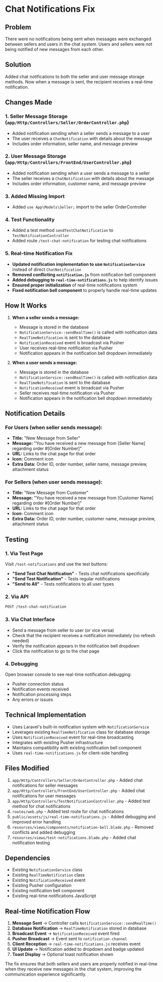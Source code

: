 # Chat Notifications Fix

## Problem
There were no notifications being sent when messages were exchanged between sellers and users in the chat system. Users and sellers were not being notified of new messages from each other.

## Solution
Added chat notifications to both the seller and user message storage methods. Now when a message is sent, the recipient receives a real-time notification.

## Changes Made

### 1. Seller Message Storage (`app/Http/Controllers/Seller/OrderController.php`)
- Added notification sending when a seller sends a message to a user
- The user receives a `ChatNotification` with details about the message
- Includes order information, seller name, and message preview

### 2. User Message Storage (`app/Http/Controllers/FrontEnd/UserController.php`)
- Added notification sending when a user sends a message to a seller
- The seller receives a `ChatNotification` with details about the message
- Includes order information, customer name, and message preview

### 3. Added Missing Import
- Added `use App\Models\Seller;` import to the seller OrderController

### 4. Test Functionality
- Added a test method `sendTestChatNotification` to `TestNotificationController`
- Added route `/test-chat-notification` for testing chat notifications

### 5. Real-time Notification Fix
- **Updated notification implementation to use `NotificationService`** instead of direct `ChatNotification`
- **Removed conflicting `notification.js`** from notification bell component
- **Added debugging to `real-time-notifications.js`** to help identify issues
- **Ensured proper initialization** of real-time notifications system
- **Fixed notification bell component** to properly handle real-time updates

## How It Works

1. **When a seller sends a message:**
   - Message is stored in the database
   - `NotificationService::sendRealTime()` is called with notification data
   - `RealTimeNotification` is sent to the database
   - `NotificationReceived` event is broadcast via Pusher
   - User receives real-time notification via Pusher
   - Notification appears in the notification bell dropdown immediately

2. **When a user sends a message:**
   - Message is stored in the database
   - `NotificationService::sendRealTime()` is called with notification data
   - `RealTimeNotification` is sent to the database
   - `NotificationReceived` event is broadcast via Pusher
   - Seller receives real-time notification via Pusher
   - Notification appears in the notification bell dropdown immediately

## Notification Details

### For Users (when seller sends message):
- **Title:** "New Message from Seller"
- **Message:** "You have received a new message from [Seller Name] regarding order #[Order Number]"
- **URL:** Links to the chat page for that order
- **Icon:** Comment icon
- **Extra Data:** Order ID, order number, seller name, message preview, attachment status

### For Sellers (when user sends message):
- **Title:** "New Message from Customer"
- **Message:** "You have received a new message from [Customer Name] regarding order #[Order Number]"
- **URL:** Links to the chat page for that order
- **Icon:** Comment icon
- **Extra Data:** Order ID, order number, customer name, message preview, attachment status

## Testing

### 1. Via Test Page
Visit `/test-notifications` and use the test buttons:
- **"Send Test Chat Notification"** - Tests chat notifications specifically
- **"Send Test Notification"** - Tests regular notifications
- **"Send to All"** - Tests notifications to all user types

### 2. Via API
```bash
POST /test-chat-notification
```

### 3. Via Chat Interface
- Send a message from seller to user (or vice versa)
- Check that the recipient receives a notification immediately (no refresh needed)
- Verify the notification appears in the notification bell dropdown
- Click the notification to go to the chat page

### 4. Debugging
Open browser console to see real-time notification debugging:
- Pusher connection status
- Notification events received
- Notification processing steps
- Any errors or issues

## Technical Implementation

- Uses Laravel's built-in notification system with `NotificationService`
- Leverages existing `RealTimeNotification` class for database storage
- Uses `NotificationReceived` event for real-time broadcasting
- Integrates with existing Pusher infrastructure
- Maintains compatibility with existing notification bell component
- Uses `real-time-notifications.js` for client-side handling

## Files Modified

1. `app/Http/Controllers/Seller/OrderController.php` - Added chat notifications for seller messages
2. `app/Http/Controllers/FrontEnd/UserController.php` - Added chat notifications for user messages
3. `app/Http/Controllers/TestNotificationController.php` - Added test method for chat notifications
4. `routes/web.php` - Added test route for chat notifications
5. `public/assets/js/real-time-notifications.js` - Added debugging and improved error handling
6. `resources/views/components/notification-bell.blade.php` - Removed conflicts and added debugging
7. `resources/views/test-notifications.blade.php` - Added chat notification testing

## Dependencies

- Existing `NotificationService` class
- Existing `RealTimeNotification` class
- Existing `NotificationReceived` event
- Existing Pusher configuration
- Existing notification bell component
- Existing real-time notifications JavaScript

## Real-time Notification Flow

1. **Message Sent** → Controller calls `NotificationService::sendRealTime()`
2. **Database Notification** → `RealTimeNotification` stored in database
3. **Broadcast Event** → `NotificationReceived` event fired
4. **Pusher Broadcast** → Event sent to `notification-channel`
5. **Client Reception** → `real-time-notifications.js` receives event
6. **UI Update** → Notification added to dropdown and badge updated
7. **Toast Display** → Optional toast notification shown

The fix ensures that both sellers and users are properly notified in real-time when they receive new messages in the chat system, improving the communication experience significantly. 